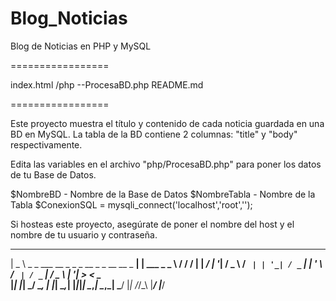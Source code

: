 # Blog_Noticias
Blog de Noticias en PHP y MySQL

=================

index.html
/php
  --ProcesaBD.php
README.md

=================

Este proyecto muestra el título y contenido de cada noticia guardada en una BD en MySQL.
La tabla de la BD contiene 2 columnas: "title" y "body" respectivamente.

Edita las variables en el archivo "php/ProcesaBD.php" para poner los datos de tu Base de Datos.

$NombreBD - Nombre de la Base de Datos
$NombreTabla - Nombre de la Tabla
$ConexionSQL = mysqli_connect('localhost','root','');

Si hosteas este proyecto, asegúrate de poner el nombre del host y el nombre de tu usuario y contraseña.

  ___                                                     _              __  __  ___ 
 | _ \  _ _   ___   __ _   _ _   __ _   _ __    __ _   __| |  ___   _ _  \ \/ / / __|
 |  _/ | '_| / _ \ / _` | | '_| / _` | | '  \  / _` | / _` | / _ \ | '_|  >  <  \__ \
 |_|   |_|   \___/ \__, | |_|   \__,_| |_|_|_| \__,_| \__,_| \___/ |_|   /_/\_\ |___/
                   |___/                                                             
